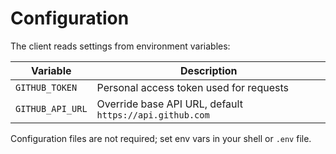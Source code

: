 # Configuration

The client reads settings from environment variables:

| Variable | Description |
|----------|-------------|
| `GITHUB_TOKEN` | Personal access token used for requests |
| `GITHUB_API_URL` | Override base API URL, default `https://api.github.com` |

Configuration files are not required; set env vars in your shell or `.env` file.
